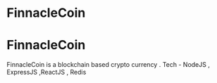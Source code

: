 # FinnacleCoin
# FinnacleCoin
  FinnacleCoin is a blockchain based crypto currency . 
  Tech - NodeJS , ExpressJS ,ReactJS , Redis 
